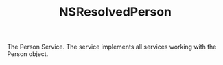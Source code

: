 ﻿---
uid: crmscript_ref_NSResolvedPerson
title: NSResolvedPerson
intellisense: Void.NSResolvedPerson
keywords: NSResolvedPerson
so.topic: reference
---

The Person Service. The service implements all services working with the Person object.
